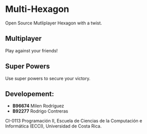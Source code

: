 # Multi-Hexagon
Open Source Mutliplayer Hexagon with a twist.

## Multiplayer
Play against your friends!

## Super Powers
Use super powers to secure your victory.

## Developement:
- **B96674** Milen Rodríguez
- **B92277** Rodrigo Contreras

CI-0113 Programación II, Escuela de Ciencias de la Computación e Informática (ECCI), Universidad de Costa Rica.
